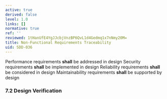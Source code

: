 ```yaml
---
active: true
derived: false
level: 1.0
links: []
normative: true
ref: ''
reviewed: 1tHanUfE4YgJJcbjVnzBP6QvL1d4Gedmq1x7nNmy20M=
title: Non-Functional Requirements Traceability
uid: SDD-036
---
```


Performance requirements **shall** be addressed in design
Security requirements **shall** be implemented in design
Reliability requirements **shall** be considered in design
Maintainability requirements **shall** be supported by design

### 7.2 Design Verification
